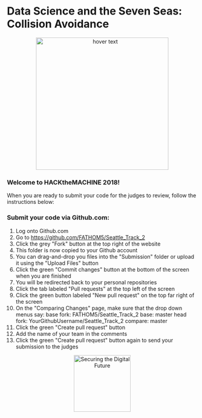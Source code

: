 # Data Science and the Seven Seas: Collision Avoidance

<p align="center">
  <img src="https://static1.squarespace.com/static/596d24cd4402430bb863ffad/t/5b41e62603ce641f98f2e3cd/1536741696061/?format=1500w" width="350" title="hover text">
</p>

### Welcome to HACKtheMACHINE 2018!
When you are ready to submit your code for the judges to review, follow the instructions below:

### Submit your code via Github.com:
1. Log onto Github.com
2. Go to https://github.com/FATHOM5/Seattle_Track_2
3. Click the grey "Fork" button at the top right of the website
4. This folder is now copied to your Github account
5. You can drag-and-drop you files into the "Submission" folder or upload it using the "Upload Files" button
6. Click the green "Commit changes" button at the bottom of the screen when you are finished
7. You will be redirected back to your personal repositories
8. Click the tab labeled "Pull requests" at the top left of the screen
9. Click the green button labeled "New pull request" on the top far right of the screen
10. On the "Comparing Changes" page, make sure that the drop down menus say:
  base fork: FATHOM5/Seattle_Track_2
  base: master
  head fork: YourGithubUsername/Seattle_Track_2
  compare: master
11. Click the green "Create pull request" button
12. Add the name of your team in the comments
13. Click the green "Create pull request" button again to send your submission to the judges




<p align="center">
  <a href="https://fathom5.co">
  <img src="https://static.wixstatic.com/media/3d35e8_2d9eb95a4abe4869afafbf51d29038dc~mv2.png/v1/fill/w_288,h_60,al_c,usm_0.66_1.00_0.01/3d35e8_2d9eb95a4abe4869afafbf51d29038dc~mv2.png" width="150" title="Securing the Digital Future">
  </a>
</p>
